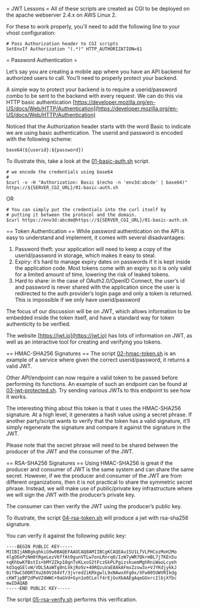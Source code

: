= JWT Lessons =
All of these scripts are created as CGI to be deployed on the apache
webserver 2.4.x on AWS Linux 2.

For these to work properly, you'll need to add the following
line to your vhost configuration:

```
# Pass Authorization header to CGI scripts
SetEnvIf Authorization "(.*)" HTTP_AUTHORIZATION=$1
```

= Password Authentication =

Let’s say you are creating a mobile app where you have an API backend for authorized users to call.
You’ll need to properly protect your backend.

A simple way to protect your backend is to require a userid/password combo to be sent to the backend
with every request.  We can do this via HTTP basic authentication
[https://developer.mozilla.org/en-US/docs/Web/HTTP/Authentication](https://developer.mozilla.org/en-US/docs/Web/HTTP/Authentication) 


Noticed that the Authorization header starts with the word Basic to indicate we are using
basic authentication.  The userid and password is encoded with the following scheme:  

```
base64(${userid}:${password})
```

To illustrate this, take a look at the [01-basic-auth.sh](01-basic-auth.sh) script.

```
# we encode the credentials using base64
#
$curl -v -H "Authorization: Basic $(echo -n 'env3d:abcde' | base64)" https://${SERVER_CGI_URL}/01-basic-auth.sh
```

OR

```
# You can simply put the credentials into the curl itself by 
# putting it between the protocol and the domain.
$curl https://env3d:abcde@https://${SERVER_CGI_URL}/01-basic-auth.sh
```

== Token Authentication ==
While password authentication on the API is easy to understand and implement,
it comes with several disadvantages:

 1. Password theft: your application will need to keep a copy of the userid/password in storage, which makes it easy to steal.
 1. Expiry: it’s hard to manage expiry dates on passwords if it is kept inside the application code.  Most tokens come with an expiry so it is only valid for a limited amount of time, lowering the risk of leaked tokens.
 1. Hard to share: in the case of OAuth2.0/OpenID Connect, the user’s id and password is never shared with the application since the user is redirected to the auth provider’s login page and only a token is returned.  This is impossible if we only have userid/password

The focus of our discussion will be on JWT, which allows information to be embedded inside the token itself,
and have a standard way for token authenticity to be verified.

The website [https://jwt.io](https://jwt.io) has lots of information on JWT,
as well as an interactive tool for creating and verifying you tokens.

== HMAC-SHA256 Signatures ==
The script [02-hmac-token.sh](02-hmac-token.sh) is an example of a service where given the correct userid/password,
it returns a valid JWT.  

Other API/endpoint can now require a valid token to be passed before performing its functions.
An example of such an endpoint can be found at [03-jwt-protected.sh](03-jwt-protected.sh).
Try sending various JWTs to this endpoint to see how it works.

The interesting thing about this token is that it uses the HMAC-SHA256 signature.  At a high level,
it generates a hash value using a secret phrase.  If another party/script wants to verify that the
token has a valid signature, it’ll simply regenerate the signature and compare it against the
signature in the JWT.

Please note that the secret phrase will need to be shared between the producer of the JWT and
the consumer of the JWT.

== RSA-SHA256 Signatures ==
Using HMAC-SHA256 is great if the producer and consumer of JWT is the same system and can share the
same secret.  However, if we the producer and consumer of the JWT are from different organizations,
then it is not practical to share the symmetric secret phrase.  Instead, we will make use of
public/private key infrastructure where we will sign the JWT with the producer’s private key.

The consumer can then verify the JWT using the producer’s public key.

To illustrate, the script [04-rsa-token.sh](04-rsa-token.sh) will produce a jwt with rsa-sha256 signature.  

You can verify it against the following public key:

```
----BEGIN PUBLIC KEY-----
MIIBIjANBgkqhkiG9w0BAQEFAAOCAQ8AMIIBCgKCAQEAu1SU1LfVLPHCozMxH2Mo
4lgOEePzNm0tRgeLezV6ffAt0gunVTLw7onLRnrq0/IzW7yWR7QkrmBL7jTKEn5u
+qKhbwKfBstIs+bMY2Zkp18gnTxKLxoS2tFczGkPLPgizskuemMghRniWaoLcyeh
kd3qqGElvW/VDL5AaWTg0nLVkjRo9z+40RQzuVaE8AkAFmxZzow3x+VJYKdjykkJ
0iT9wCS0DRTXu269V264Vf/3jvredZiKRkgwlL9xNAwxXFg0x/XFw005UWVRIkdg
cKWTjpBP2dPwVZ4WWC+9aGVd+Gyn1o0CLelf4rEjGoXbAAEgAqeGUxrcIlbjXfbc
mwIDAQAB
-----END PUBLIC KEY-----
```

The script [05-rsa-verify.sh](05-rsa-verify.sh) performs this verification.

